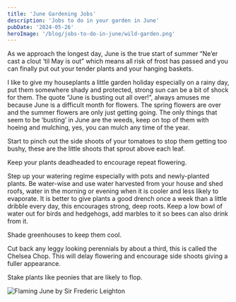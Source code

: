 ```yaml
---
title: 'June Gardening Jobs'
description: 'Jobs to do in your garden in June'
pubDate: '2024-05-26'
heroImage: '/blog/jobs-to-do-in-june/wild-garden.png'
---
```


As we approach the longest day, June is the true start of summer “Ne’er cast a clout ‘til May
is out” which means all risk of frost has passed and you can finally put out your tender plants
and your hanging baskets.

I like to give my houseplants a little garden holiday especially on a rainy day, put them
somewhere shady and protected, strong sun can be a bit of shock for them.
The quote “June is busting out all over!”, always amuses me because June is a difficult
month for flowers. The spring flowers are over and the summer flowers are only just getting
going. The only things that seem to be ‘busting’ in June are the weeds, keep on top of them
with hoeing and mulching, yes, you can mulch any time of the year.

Start to pinch out the side shoots of your tomatoes to stop them getting too bushy, these are
the little shoots that sprout above each leaf.

Keep your plants deadheaded to encourage repeat flowering.

Step up your watering regime especially with pots and newly-planted plants. Be water-wise
and use water harvested from your house and shed roofs, water in the morning or evening
when it is cooler and less likely to evaporate. It is better to give plants a good drench once a
week than a little dribble every day, this encourages strong, deep roots.
Keep a low bowl of water out for birds and hedgehogs, add marbles to it so bees can also
drink from it.

Shade greenhouses to keep them cool.

Cut back any leggy looking perennials by about a third, this is called the Chelsea Chop. This
will delay flowering and encourage side shoots giving a fuller appearance.

Stake plants like peonies that are likely to flop.

![Flaming June by Sir Frederic Leighton](/blog/jobs-to-do-in-june/flaming-june.jpg)
